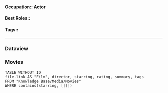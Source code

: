 #### Occupation:: Actor
#### Best Roles::
#### Tags::
---

### Dataview
### Movies 
```dataview
TABLE WITHOUT ID
file.link AS "Film", director, starring, rating, summary, tags
FROM "Knowledge Base/Media/Movies"
WHERE contains(starring, [[]])
```